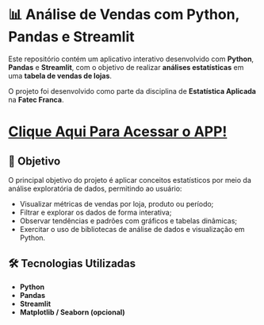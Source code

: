 # 📊 Análise de Vendas com Python, Pandas e Streamlit

Este repositório contém um aplicativo interativo desenvolvido com **Python**, **Pandas** e **Streamlit**, com o objetivo de realizar **análises estatísticas** em uma **tabela de vendas de lojas**.

O projeto foi desenvolvido como parte da disciplina de **Estatística Aplicada** na **Fatec Franca**.

# [Clique Aqui Para Acessar o APP!](https://gabrielspirlan-analise-vendas-app-53tlsr.streamlit.app/)

## 🧠 Objetivo

O principal objetivo do projeto é aplicar conceitos estatísticos por meio da análise exploratória de dados, permitindo ao usuário:

- Visualizar métricas de vendas por loja, produto ou período;
- Filtrar e explorar os dados de forma interativa;
- Observar tendências e padrões com gráficos e tabelas dinâmicas;
- Exercitar o uso de bibliotecas de análise de dados e visualização em Python.

## 🛠 Tecnologias Utilizadas

- **Python**
- **Pandas**
- **Streamlit**
- **Matplotlib / Seaborn (opcional)**
